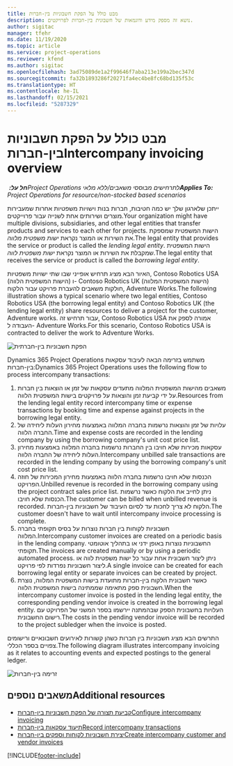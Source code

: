 ```yaml
---
title: מבט כולל על הפקת חשבוניות בין-חברות
description: נושא זה מספק מידע ודוגמאות של חשבונית בין-חברות לפרויקטים.
author: sigitac
manager: tfehr
ms.date: 11/19/2020
ms.topic: article
ms.service: project-operations
ms.reviewer: kfend
ms.author: sigitac
ms.openlocfilehash: 3ad75089de1a2f99646f7aba213e199a2bec347d
ms.sourcegitcommit: fa32b1893286f20271fa4ec4be8fc68bd135f53c
ms.translationtype: HT
ms.contentlocale: he-IL
ms.lasthandoff: 02/15/2021
ms.locfileid: "5287329"
---
```

# <a name="intercompany-invoicing-overview"></a><span data-ttu-id="4111b-103">מבט כולל על הפקת חשבוניות בין-חברות</span><span class="sxs-lookup"><span data-stu-id="4111b-103">Intercompany invoicing overview</span></span>

<span data-ttu-id="4111b-104">_**חל על:** ‏Project Operations לתרחישים מבוססי משאבים/ללא מלאי_</span><span class="sxs-lookup"><span data-stu-id="4111b-104">_**Applies To:** Project Operations for resource/non-stocked based scenarios_</span></span>

<span data-ttu-id="4111b-105">ייתכן שלארגון שלך יש כמה חטיבות, חברות בנות וישויות משפטיות אחרות שמעבירות מוצרים ושירותים אחת לשנייה עבור פרוייקטים.</span><span class="sxs-lookup"><span data-stu-id="4111b-105">Your organization might have multiple divisions, subsidiaries, and other legal entities that transfer products and services to each other for projects.</span></span> <span data-ttu-id="4111b-106">הישות המשפטית שמספקת את השירות או המוצר נקראת *ישות משפטית מלווה*.</span><span class="sxs-lookup"><span data-stu-id="4111b-106">The legal entity that provides the service or product is called the *lending legal entity*.</span></span> <span data-ttu-id="4111b-107">הישות המשפטית שמקבלת את השירות או המוצר נקראת *ישות משפטית לווה*.</span><span class="sxs-lookup"><span data-stu-id="4111b-107">The legal entity that receives the service or product is called the *borrowing legal entity*.</span></span>

<span data-ttu-id="4111b-108">האיור הבא מציג תרחיש אופייני שבו שתי ישויות משפטיות, Contoso Robotics USA (הישות המשפטית הלווה) ו- Contoso Robotics UK (הישות המשפטית המלווה) חולקות משאבים להעברת פרויקט עבור הלקוח, Adventure Works.</span><span class="sxs-lookup"><span data-stu-id="4111b-108">The following illustration shows a typical scenario where two legal entities, Contoso Robotics USA (the borrowing legal entity) and Contoso Robotics UK (the lending legal entity) share resources to deliver a project for the customer, Adventure works.</span></span> <span data-ttu-id="4111b-109">עבור תרחיש זה, Contoso Robotics USA אמורה לספק את העבודה ל- Adventure Works.</span><span class="sxs-lookup"><span data-stu-id="4111b-109">For this scenario, Contoso Robotics USA is contracted to deliver the work to Adventure Works.</span></span>

![הפקת חשבוניות בין-חברתית](./media/IntercompanyScenario.png) 

<span data-ttu-id="4111b-111">Dynamics 365 Project Operations משתמש בזרימה הבאה לעיבוד עסקאות בין-חברות:</span><span class="sxs-lookup"><span data-stu-id="4111b-111">Dynamics 365 Project Operations uses the following flow to process intercompany transactions:</span></span>

1. <span data-ttu-id="4111b-112">משאבים מהישות המשפטית המלווה מתעדים עסקאות של זמן או הוצאות בין חברות על ידי קביעת זמן והוצאות על פרויקטים בישות המשפטית הלווה.</span><span class="sxs-lookup"><span data-stu-id="4111b-112">Resources from the lending legal entity record intercompany time or expense transactions by booking time and expense against projects in the borrowing legal entity.</span></span>
2. <span data-ttu-id="4111b-113">עלויות של זמן והוצאות נרשמות בחברה המלווה באמצעות מחירון העלות ליחידה של החברה הלווה.</span><span class="sxs-lookup"><span data-stu-id="4111b-113">Time and expense costs are recorded in the lending company by using the borrowing company's unit cost price list.</span></span>
3. <span data-ttu-id="4111b-114">עסקאות מכירות שלא חויבו בין החברות נרשמות בחברה המלווה באמצעות מחירון העלות ליחידה של החברה הלווה.</span><span class="sxs-lookup"><span data-stu-id="4111b-114">Intercompany unbilled sale transactions are recorded in the lending company by using the borrowing company's unit cost price list.</span></span>
4. <span data-ttu-id="4111b-115">הכנסות שלא חויבו נרשמות בחברה הלווה באמצעות מחירון המכירות של חוזה הפרויקט.</span><span class="sxs-lookup"><span data-stu-id="4111b-115">Unbilled revenue is recorded in the borrowing company using the project contract sales price list.</span></span> <span data-ttu-id="4111b-116">ניתן לחייב את הלקוח כאשר נרשמות הכנסות שלא חויבו.</span><span class="sxs-lookup"><span data-stu-id="4111b-116">The customer can be billed when unbilled revenue is recorded.</span></span> <span data-ttu-id="4111b-117">הלקוח לא צריך לחכות עד לסיום העיבוד של חשבוניות בין-חברות.</span><span class="sxs-lookup"><span data-stu-id="4111b-117">The customer doesn't have to wait until intercompany invoice processing is complete.</span></span>
5. <span data-ttu-id="4111b-118">חשבוניות לקוחות בין חברות נוצרות על בסיס תקופתי בחברה המלווה.</span><span class="sxs-lookup"><span data-stu-id="4111b-118">Intercompany customer invoices are created on a periodic basis in the lending company.</span></span> <span data-ttu-id="4111b-119">החשבוניות נוצרות באופן ידני או בתהליך אוטומטי תקופתי.</span><span class="sxs-lookup"><span data-stu-id="4111b-119">The invoices are created manually or by using a periodic automated process.</span></span> <span data-ttu-id="4111b-120">ניתן ליצור חשבונית אחת עבור כל ישות משפטית לווה או ליצור חשבוניות נפרדות לפי פרויקט.</span><span class="sxs-lookup"><span data-stu-id="4111b-120">A single invoice can be created for each borrowing legal entity or separate invoices can be created by project.</span></span>
6. <span data-ttu-id="4111b-121">כאשר חשבונית הלקוח בין-חברות מתועדת בישות המשפטית המלווה, נוצרת חשבונית ספק מתאימה שממתינה בישות המשפטית הלווה.</span><span class="sxs-lookup"><span data-stu-id="4111b-121">When the intercompany customer invoice is posted in the lending legal entity, the corresponding pending vendor invoice is created in the borrowing legal entity.</span></span> <span data-ttu-id="4111b-122">העלויות בחשבונית הספק שבהמתנה יירשמו בספר המשני של הפרויקט עם רישום החשבונית.</span><span class="sxs-lookup"><span data-stu-id="4111b-122">The costs in the pending vendor invoice will be recorded to the project subledger when the invoice is posted.</span></span>

<span data-ttu-id="4111b-123">התרשים הבא מציג חשבוניות בין חברות כשהן קשורות לאירועים חשבונאיים ורישומים צפויים בספר הכללי.</span><span class="sxs-lookup"><span data-stu-id="4111b-123">The following diagram illustrates intercompany invoicing as it relates to accounting events and expected postings to the general ledger.</span></span>

![זרימה בין-חברות](./media/IntercompanyFlow.png)

## <a name="additional-resources"></a><span data-ttu-id="4111b-125">משאבים נוספים</span><span class="sxs-lookup"><span data-stu-id="4111b-125">Additional resources</span></span>

- [<span data-ttu-id="4111b-126">קביעת תצורה של הפקת חשבוניות בין-חברות</span><span class="sxs-lookup"><span data-stu-id="4111b-126">Configure intercompany invoicing</span></span>](configure-intercompany-invoicing.md)
- [<span data-ttu-id="4111b-127">תיעוד עסקאות בין-חברות</span><span class="sxs-lookup"><span data-stu-id="4111b-127">Record intercompany transactions</span></span>](create-intercompany-transactions.md)
- [<span data-ttu-id="4111b-128">יצירת חשבוניות לקוחות וספקים בין-חברות</span><span class="sxs-lookup"><span data-stu-id="4111b-128">Create intercompany customer and vendor invoices</span></span>](create-intercompany-customer-vendor-invoices.md)


[!INCLUDE[footer-include](../includes/footer-banner.md)]